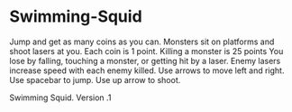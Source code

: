 # Swimming-Squid
Jump and get as many coins as you can.
Monsters sit on platforms and shoot lasers at you.
Each coin is 1 point. Killing a monster is 25 points
You lose by falling, touching a monster, or getting hit by a laser.
Enemy lasers increase speed with each enemy killed.
Use arrows to move left and right. Use spacebar to jump. Use up arrow to shoot.

Swimming Squid. Version .1
